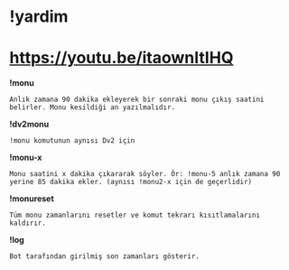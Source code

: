 ﻿# !yardim
 # https://youtu.be/itaownItIHQ

**!monu**

`Anlık zamana 90 dakika ekleyerek bir sonraki monu çıkış saatini belirler. Monu kesildiği an yazılmalıdır.`

**!dv2monu**

`!monu komutunun aynısı Dv2 için`

**!monu-x**

`Monu saatini x dakika çıkararak söyler. Ör: !monu-5 anlık zamana 90 yerine 85 dakika ekler. (aynısı !monu2-x için de geçerlidir)`

**!monureset**

`Tüm monu zamanlarını resetler ve komut tekrarı kısıtlamalarını kaldırır.`

**!log**

`Bot tarafından girilmiş son zamanları gösterir.`

